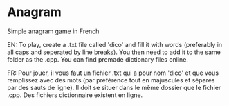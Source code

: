 # Anagram
Simple anagram game in French

EN: To play, create a .txt file called 'dico' and fill it with words (preferably in all caps and seperated by line breaks). You then need to add it to the same folder as the .cpp.
You can find premade dictionary files online.

FR: Pour jouer, il vous faut un fichier .txt qui a pour nom 'dico' et que vous remplissez avec des mots (par préférence tout en majuscules et séparés par des sauts de ligne). Il doit se situer dans le même dossier que le fichier .cpp.
Des fichiers dictionnaire existent en ligne.
